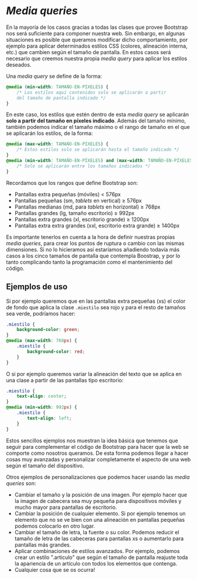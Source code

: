 # _Media queries_

En la mayoría de los casos gracias a todas las clases que provee Bootstrap nos será suficiente para componer nuestra web. Sin embargo, en algunas situaciones es posible que queramos modificar dicho comportamiento, por ejemplo para aplicar determinados estilos CSS (colores, alineación interna, etc.) que cambien según el tamaño de pantalla. En estos casos será necesario que creemos nuestra propia _media query_ para aplicar los estilos deseados.

Una _media query_ se define de la forma:

```css
@media (min-width: TAMAÑO-EN-PÍXELES) {
    /* Los estilos aquí contenidos solo se aplicarán a partir
    del tamaño de pantalla indicado */
}
```

En este caso, los estilos que estén dentro de esta _media query_ se aplicarán **solo a partir del tamaño en píxeles indicado**. Además del tamaño mínimo, también podemos indicar el tamaño máximo o el rango de tamaño en el que se aplicarán los estilos, de la forma:

```css
@media (max-width: TAMAÑO-EN-PÍXELES) {
    /* Estos estilos solo se aplicarán hasta el tamaño indicado */
}
@media (min-width: TAMAÑO-EN-PÍXELES) and (max-width: TAMAÑO-EN-PÍXELES) {
    /* Solo se aplicarán entre los tamaños indicados */
}
```

Recordamos que los rangos que define Bootstrap son:

* Pantallas extra pequeñas (móviles) &lt; 576px
* Pantallas pequeñas (sm, _tablets_ en vertical) ≥ 576px
* Pantallas medianas (md, para _tablets_ en horizontal)  ≥ 768px
* Pantallas grandes (lg, tamaño escritorio) ≥ 992px
* Pantallas extra grandes (xl, escritorio grande) ≥ 1200px
* Pantallas extra extra grandes (xxl, escritorio extra grande) ≥ 1400px

Es importante tenerlos en cuenta a la hora de definir nuestras propias _media queries_, para crear los puntos de ruptura o cambio con las mismas dimensiones. Si no lo hicieramos así estaríamos añadiendo todavía más casos a los cinco tamaños de pantalla que contempla Boostrap, y por lo tanto complicando tanto la programación como el mantenimiento del código.

## Ejemplos de uso

Si por ejemplo queremos que en las pantallas extra pequeñas (xs) el color de fondo que aplica la clase `.miestilo` sea rojo y para el resto de tamaños sea verde, podríamos hacer:

```css
.miestilo {
    background-color: green;
}
@media (max-width: 768px) {
    .miestilo {
        background-color: red;
    }
}
```

O si por ejemplo queremos variar la alineación del texto que se aplica en una clase a partir de las pantallas tipo escritorio:

```css
.miestilo {
    text-align: center;
}
@media (min-width: 992px) {
    .miestilo {
        text-align: left;
    }
}
```

Estos sencillos ejemplos nos muestran la idea básica que tenemos que seguir para complementar el código de Bootstrap para hacer que la web se comporte como nosotros queramos. De esta forma podemos llegar a hacer cosas muy avanzadas y personalizar completamente el aspecto de una web según el tamaño del dispositivo.

Otros ejemplos de personalizaciones que podemos hacer usando las _media queries_ son:

* Cambiar el tamaño y la posición de una imagen. Por ejemplo hacer que la imagen de cabecera sea muy pequeña para dispositivos móviles y mucho mayor para pantallas de escritorio.
* Cambiar la posición de cualquier elemento. Si por ejemplo tenemos un elemento que no se ve bien con una alineación en pantallas pequeñas podemos colocarlo en otro lugar.
* Cambiar el tamaño de letra, la fuente o su color. Podemos reducir el tamaño de letra de las cabeceras para pantallas xs o aumentarlo para pantallas más grandes.
* Aplicar combinaciones de estilos avanzados. Por ejemplo, podemos crear un estilo ".articulo" que según el tamaño de pantalla reajuste toda la apariencia de un artículo con todos los elementos que contenga.
* Cualquier cosa que se os ocurra!



